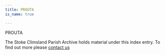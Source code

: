 ```yaml
---
title: PROUTA
is_name: true

---
```


PROUTA


The Stoke Climsland Parish Archive holds material under this index entry. To find out more please [contact us](/contact/)
